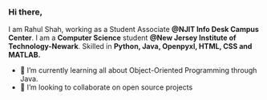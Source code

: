 ### Hi there,
I am Rahul Shah, working as a Student Associate **@NJIT Info Desk Campus Center**. I am a **Computer Science** student **@New Jersey Institute of Technology-Newark**.  Skilled in **Python, Java, Openpyxl, HTML, CSS and MATLAB.**

- 🌱 I’m currently learning all about Object-Oriented Programming through Java.
- 🤝 I’m looking to collaborate on open source projects

